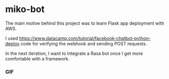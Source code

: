 # miko-bot

The main motive behind this project was to learn Flask app deployment with AWS. 

I used https://www.datacamp.com/tutorial/facebook-chatbot-python-deploy code for verifying the webhook and sending POST requests.

In the next iteration, I want to integrate a Rasa bot once I get more comfortable with a framework.

### GIF



